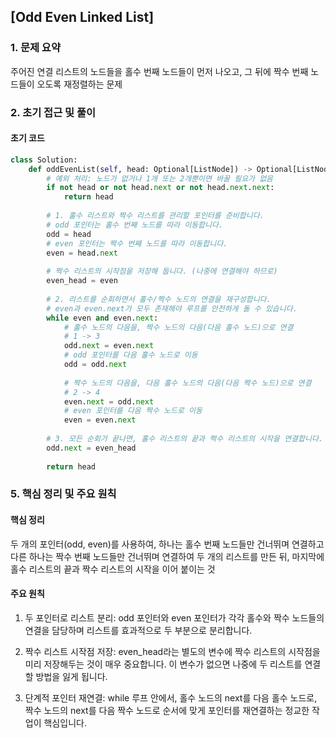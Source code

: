 ## [Odd Even Linked List]

### 1. 문제 요약
주어진 연결 리스트의 노드들을 홀수 번째 노드들이 먼저 나오고, 그 뒤에 짝수 번째 노드들이 오도록 재정렬하는 문제

### 2. 초기 접근 및 풀이

#### 초기 코드
```python
class Solution:
    def oddEvenList(self, head: Optional[ListNode]) -> Optional[ListNode]:
        # 예외 처리: 노드가 없거나 1개 또는 2개뿐이면 바꿀 필요가 없음
        if not head or not head.next or not head.next.next:
            return head
            
        # 1. 홀수 리스트와 짝수 리스트를 관리할 포인터를 준비합니다.
        # odd 포인터는 홀수 번째 노드를 따라 이동합니다.
        odd = head
        # even 포인터는 짝수 번째 노드를 따라 이동합니다.
        even = head.next
        
        # 짝수 리스트의 시작점을 저장해 둡니다. (나중에 연결해야 하므로)
        even_head = even
        
        # 2. 리스트를 순회하면서 홀수/짝수 노드의 연결을 재구성합니다.
        # even과 even.next가 모두 존재해야 루프를 안전하게 돌 수 있습니다.
        while even and even.next:
            # 홀수 노드의 다음을, 짝수 노드의 다음(다음 홀수 노드)으로 연결
            # 1 -> 3
            odd.next = even.next
            # odd 포인터를 다음 홀수 노드로 이동
            odd = odd.next
            
            # 짝수 노드의 다음을, 다음 홀수 노드의 다음(다음 짝수 노드)으로 연결
            # 2 -> 4
            even.next = odd.next
            # even 포인터를 다음 짝수 노드로 이동
            even = even.next
            
        # 3. 모든 순회가 끝나면, 홀수 리스트의 끝과 짝수 리스트의 시작을 연결합니다.
        odd.next = even_head
        
        return head
```



### 5. 핵심 정리 및 주요 원칙

#### 핵심 정리
두 개의 포인터(odd, even)를 사용하여, 하나는 홀수 번째 노드들만 건너뛰며 연결하고 다른 하나는 짝수 번째 노드들만 건너뛰며 연결하여 두 개의 리스트를 만든 뒤, 마지막에 홀수 리스트의 끝과 짝수 리스트의 시작을 이어 붙이는 것

#### 주요 원칙

1. 두 포인터로 리스트 분리: odd 포인터와 even 포인터가 각각 홀수와 짝수 노드들의 연결을 담당하며 리스트를 효과적으로 두 부분으로 분리합니다.

2. 짝수 리스트 시작점 저장: even_head라는 별도의 변수에 짝수 리스트의 시작점을 미리 저장해두는 것이 매우 중요합니다. 이 변수가 없으면 나중에 두 리스트를 연결할 방법을 잃게 됩니다.

3. 단계적 포인터 재연결: while 루프 안에서, 홀수 노드의 next를 다음 홀수 노드로, 짝수 노드의 next를 다음 짝수 노드로 순서에 맞게 포인터를 재연결하는 정교한 작업이 핵심입니다.